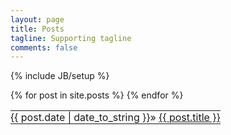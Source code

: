 ```yaml
---
layout: page
title: Posts
tagline: Supporting tagline
comments: false
---
```

{% include JB/setup %}

<!--<ul class="posts">
  {% for post in site.posts %}
    <li><span>{{ post.date | date_to_string }}</span> &raquo; <a href="{{ BASE_PATH }}{{ post.url }}">{{ post.title }}</a></li>
  {% endfor %}
</ul>-->

<table class="table table-hover">
    <tbody>
        {% for post in site.posts %}
        <tr>
            <td style="border: none; padding: 0;">{{ post.date | date_to_string }}</td>
            <td style="border: none; padding: 0;">
                &raquo; 
                <a href="{{ BASE_PATH }}{{ post.url }}">
                    {{ post.title }}
                </a>
            </td>
        </tr>
        {% endfor %}
    </tbody>
</table>

